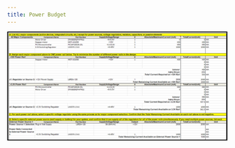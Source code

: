 ```yaml
---
title: Power Budget
---
```

<img src="https://raw.githubusercontent.com/shonha/EGR314SSH.github.io/refs/heads/main/images/POWERBUDGET.png" alt="Power Budget" style="border: 2px solid black;">

